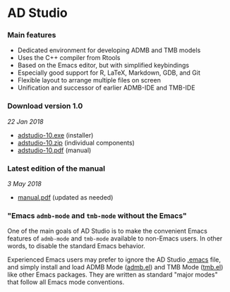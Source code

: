 # AD Studio

### Main features

- Dedicated environment for developing ADMB and TMB models
- Uses the C++ compiler from Rtools
- Based on the Emacs editor, but with simplified keybindings
- Especially good support for R, LaTeX, Markdown, GDB, and Git
- Flexible layout to arrange multiple files on screen
- Unification and successor of earlier ADMB-IDE and TMB-IDE

### Download version 1.0

*22 Jan 2018*

- [adstudio-10.exe](https://github.com/admb-project/adstudio/releases/download/1.0/adstudio-10.exe)
  (installer)
- [adstudio-10.zip](https://github.com/admb-project/adstudio/releases/download/1.0/adstudio-10.zip)
  (individual components)
- [adstudio-10.pdf](https://github.com/admb-project/adstudio/releases/download/1.0/adstudio-10.pdf)
  (manual)

### Latest edition of the manual

*3 May 2018*

- [manual.pdf](https://github.com/admb-project/adstudio/releases/download/manual/adstudio.pdf)
  (updated as needed)

### "Emacs `admb-mode` and `tmb-mode` without the Emacs"

One of the main goals of AD Studio is to make the convenient Emacs features of
`admb-mode` and `tmb-mode` available to non-Emacs users. In other words, to
disable the standard Emacs behavior.

Experienced Emacs users may prefer to ignore the AD Studio [.emacs](dot/.emacs)
file, and simply install and load ADMB Mode
([admb.el](https://github.com/admb-project/admb/blob/master/contrib/emacs/admb.el))
and TMB Mode
([tmb.el](https://github.com/kaskr/adcomp/blob/master/emacs/tmb.el)) like other
Emacs packages. They are written as standard "major modes" that follow all Emacs
mode conventions.
